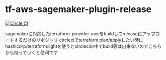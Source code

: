 # tf-aws-sagemaker-plugin-release

[![Circle CI](https://circleci.com/gh/mitsu9/tf-aws-sagemaker-plugin-release/tree/master.svg?style=shield)](https://circleci.com/gh/mitsu9/tf-aws-sagemaker-plugin-release/tree/master)

sagemakerに対応したterraform-provider-awsをbuildしてreleaseにアップロードするだけのリポジトリ
circleciでterraform plan/applyしたい時にhashicorp/terraform:lightを使うとcircleciの中でbuild等は出来ないのでこちらから持っていくと便利です
